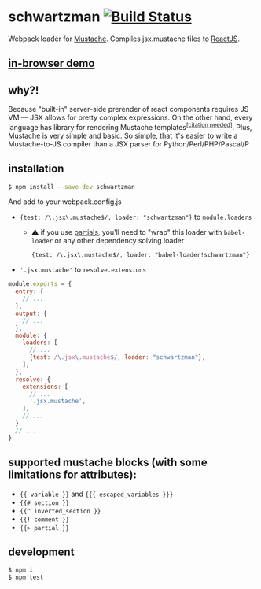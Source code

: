 # schwartzman [![Build Status](https://travis-ci.org/zemlanin/schwartzman.svg?branch=master)](https://travis-ci.org/zemlanin/schwartzman)

Webpack loader for [Mustache](https://mustache.github.io). Compiles jsx.mustache files to [ReactJS](https://facebook.github.io/react).

## [in-browser demo](https://schwartzman.anton.codes)

## why?!
Because "built-in" server-side prerender of react components requires JS VM — JSX allows for pretty complex expressions. On the other hand, every language has library for rendering Mustache templates<sup>[[citation needed](https://xkcd.com/285/)]</sup>. Plus, Mustache is very simple and basic. So simple, that it's easier to write a Mustache-to-JS compiler than a JSX parser for Python/Perl/PHP/Pascal/P

## installation
```bash
$ npm install --save-dev schwartzman
```

And add to your webpack.config.js
* `{test: /\.jsx\.mustache$/, loader: "schwartzman"}` to `module.loaders`
  * :warning: if you use [partials](https://mustache.github.io/mustache.5.html#Partials), you'll need to "wrap" this loader with `babel-loader` or any other dependency solving loader
  
    `{test: /\.jsx\.mustache$/, loader: "babel-loader!schwartzman"}`
* `'.jsx.mustache'` to `resolve.extensions`

```js
module.exports = {
  entry: {
    // ...
  },
  output: {
    // ...
  },
  module: {
    loaders: [
      // ...
      {test: /\.jsx\.mustache$/, loader: "schwartzman"},
    ],
  },
  resolve: {
    extensions: [
      // ...
      '.jsx.mustache',
    ],
    // ...
  }
  // ...
}
```

## supported mustache blocks (with some limitations for attributes):
* `{{ variable }}` and `{{{ escaped_variables }}}`
* `{{# section }}`
* `{{^ inverted_section }}`
* `{{! comment }}`
* `{{> partial }}`

## development
```bash
$ npm i
$ npm test
```
